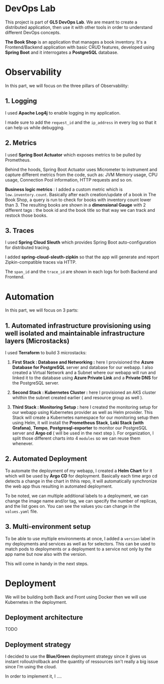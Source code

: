 # DevOps Lab

This project is part of **GL5 DevOps Lab**. We are meant to create a distributed application, then use it with other tools in order to understand different DevOps concepts.

**The Book Shop** is an application that manages a book inventory. It's a Frontend/Backend application with basic CRUD features, developed using **Spring Boot** and it interrogates a **PostgreSQL** database.

# Observability

In this part, we will focus on the three pillars of Observability:

## 1. Logging
I used **Apache Log4j** to enable logging in my application. 

I made sure to add the ``request_id`` and the ``ip_address`` in every log so that it can help us while debugging.

## 2. Metrics
I used **Spring Boot Actuator** which exposes metrics to be pulled by Prometheus. 

Behind the hoods, Spring Boot Actuator uses Micrometer to instrument and capture different metrics from the code, such as: JVM Memory usage, CPU usage, Connection Pool information, HTTP requests and so on.

**Business logic metrics** : I added a custom metric which is ``low.inventory.count``. Basically after each creation/update of a book in The Book Shop, a query is run to check for books with inventory count lower than 3. The resulting books are shown in a **dimensional Gauge** with 2 different tags : the book id and the book title so that way we can track and restock those books.

## 3. Traces
I used **Spring Cloud Sleuth** which provides Spring Boot auto-configuration for distributed tracing.

I added **spring-cloud-sleuth-zipkin** so that the app will generate and report Zipkin-compatible traces via HTTP. 

The ``span_id`` and the ``trace_id`` are shown in each logs for both Backend and Frontend.

# Automation

In this part, we will focus on 3 parts:

## 1. Automated infrastructure provisioning using well isolated and maintainable infrastructure layers (Microstacks)

I used **Terraform** to build 3 microstacks:
1. **First Stack : Database and Networking :** here I provisioned the **Azure Database for PostgreSQL** server and database for our webapp. I also created a Virtual Network and a Subnet where our webapp will run and linked it to the database using **Azure Private Link** and a **Private DNS** for the PostgreSQL server.
1. **Second Stack : Kubernetes Cluster :** here I provisioned an AKS cluster whithin the subnet created earlier ( and resource group as well ).

1. **Third Stack : Monitoring Setup :** here I created the monitoring setup for our webapp using Kubernetes provider as well as Helm provider. This Stack will create a Kubernetes namespace for our monitoring setup then using Helm, it will install the **Prometheus Stack**, **Loki Stack (with Grafana)**, **Tempo**, **Postgresql-exporter** to monitor our PostgreSQL server and **Argo cd** ( will be used in the next step ). For organization, I split those different charts into 4 ``modules`` so we can reuse them whenever.

## 2. Automated Deployment

To automate the deployment of my webapp, I created a **Helm Chart** for it which will be used by **Argo CD** for deployment. Basically each time argo cd detects a change in the chart in thhis repo, it will automatically synchronize the web app thus resulting in automated deployment.

To be noted, we can multiple additional labels to a deployment, we can change the image name and/or tag, we can specify the number of replicas, and the list goes on. You can see the values you can change in the ``values.yaml`` file.

## 3. Multi-environment setup

To be able to use myltiple environments at once, I added a ``version`` label in my deployments and services as well as for selectors. This can be used to match pods to deployments or a deployment to a service not only by the app name but now also with the version. 

This will come in handy in the next steps.

# Deployment

We will be building both Back and Front using Docker then we will use Kubernetes in the deployment.

## Deployment architecture

TODO

## Deployment strategy

I decided to use the **Blue/Green** deployment strategy since it gives us instant rollout/rollback and the quantity of ressources isn't really a big issue since I'm using the cloud.

In order to implement it, I ....


